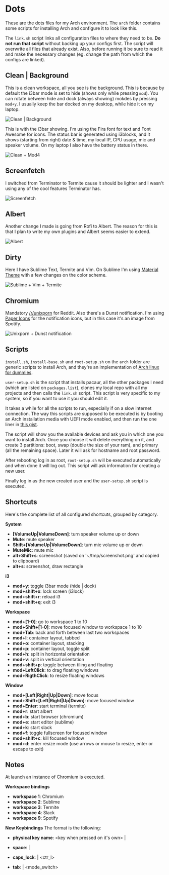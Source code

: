 # Dots
These are the dots files for my Arch environment.
The `arch` folder contains some scripts for installing Arch and configure it to
look like this.

The `link.sh` script links all configuration files to where they need to be.
**Do not run that script** without backing up your configs first. The script will
overwrite all files that already exist. Also, before running it be sure to read it
and make the necessary changes (eg. change the path from which the configs are linked).


## Clean | Background
This is a clean workspace, all you see is the background. This is because by
default the i3bar mode is set to hide (shows only while pressing `mod`). You can
rotate between hide and dock (always showing) mokdes by pressing `mod+y`. I usually
keep the bar docked on my desktop, while hide it on my laptop.

![Clean | Background](http://i.imgur.com/Cjg9aym.png)

This is with the i3bar showing. I'm using the Fira font for text and Font Awesome
for icons. The status bar is generated using i3blocks, and it shows (starting from right)
date & time, my local IP, CPU usage, mic and speaker volume. On my laptop I also
have the battery status in there.

![Clean + Mod4](http://i.imgur.com/K6oLP9z.png)


## Screenfetch
I switched from Terminator to Termite cause it should be lighter and I wasn't
using any of the cool features Terminator has.

![Screenfetch](http://i.imgur.com/L4t2oWR.png)


## Albert
Another change I made is going from Rofi to Albert. The reason for this is that I
plan to write my own plugins and Albert seems easier to extend.

![Albert](http://i.imgur.com/eyMpMTr.png)


## Dirty
Here I have Sublime Text, Termite and Vim. On Sublime I'm using [Material Theme](https://github.com/equinusocio/material-theme)
with a few changes on the color scheme.

![Sublime + Vim + Termite](http://i.imgur.com/lxv0tGK.png)


## Chromium
Mandatory [/r/unixporn](https://reddit.com/r/unixporn) for Reddit. Also there's
a Dunst notification. I'm using [Paper Icons](https://snwh.org/paper) for the notification
icons, but in this case it's an image from Spotify.

![Unixporn + Dunst notification](http://i.imgur.com/YStFSNC.png)


## Scripts
`install.sh`, `install-base.sh` and `root-setup.sh` on the `arch` folder are generic scripts
to install Arch, and they're an implementation of [Arch linux for dummies](https://github.com/jieverson/dotfiles/wiki/arch-linux-for-dummies).

`user-setup.sh` is the script that installs pacaur, all the other packages I need (which are listed
on `packages.list`), clones my local repo with all my projects and then calls the `link.sh` script.
This script is very specific to my system, so if you want to use it you should edit it.

It takes a while for all the scripts to run, especially if on a slow internet connection.
The way this scripts are supposed to be executed is by booting an Arch installation
media with UEFI mode enabled, and then run the one liner in [this gist](https://gist.github.com/nglgzz/4bf8bc1a53a126ecf555f942dc05102f).

The script will show you the available devices and ask you in which one you want
to install Arch. Once you choose it will delete everything on it, and create 3 partitions:
boot, swap (double the size of your ram), and primary (all the remaining space).
Later it will ask for hostname and root password.

After rebooting log in as root, `root-setup.sh` will be executed automatically and
when done it will log out. This script will ask information for creating a new user.

Finally log in as the new created user and the `user-setup.sh` script is executed.


## Shortcuts
Here's the complete list of all configured shortcuts, grouped by category.

**System**
- **[VolumeUp|VolumeDown]**: turn speaker volume up or down
- **Mute**: mute speaker
- **Shift+[VolumeUp|VolumeDown]**: turn mic volume up or down
- **MuteMic**: mute mic
- **alt+Shift+s**: screenshot (saved on '~/tmp/screenshot.png' and copied to clipboard)
- **alt+s**: screenshot, draw rectangle

**i3**
- **mod+y**: toggle i3bar mode (hide | dock)
- **mod+shift+x**: lock screen (i3lock)
- **mod+shift+r**: reload i3
- **mod+shift+q**: exit i3

**Workspace**
- **mod+[1-0]**: go to workspace 1 to 10
- **mod+Shift+[1-0]**: move focused window to workspace 1 to 10
- **mod+Tab**: back and forth between last two workspaces
- **mod+l**: container layout, tabbed
- **mod+o**: container layout, stacking
- **mod+p**: container layout, toggle split
- **mod+h**: split in horizontal orientation
- **mod+v**: split in vertical orientation
- **mod+shift+p**: toggle between tiling and floating
- **mod+LeftClick**: to drag floating windows
- **mod+RigthClick**: to resize floating windows

**Window**
- **mod+[Left|Right|Up|Down]**: move focus
- **mod+Shift+[Left|Right|Up|Down]**: move focused window
- **mod+Enter**: start terminal (termite)
- **mod+r**: start albert
- **mod+b**: start browser (chromium)
- **mod+e**: start editor (sublime)
- **mod+k**: start slack
- **mod+f**: toggle fullscreen for focused window
- **mod+shift+c**: kill focused window
- **mod+d**: enter resize mode (use arrows or mouse to resize, enter or escape to exit)

## Notes
At launch an instance of Chromium is executed.

**Workspace bindings**
- **workspace 1**: Chromium
- **workspace 2**: Sublime
- **workspace 3**: Termite
- **workspace 4**: Slack
- **workspace 9**: Spotify


**New Keybindings**
The format is the following:
- **physical key name**: <key when pressed on it's own> | <key when pressed together with some other key>


- **space**: <space> | <alt>
- **caps_lock**: <esc> | <ctr_l>
- **tab**: <tab> | <mode_switch>
